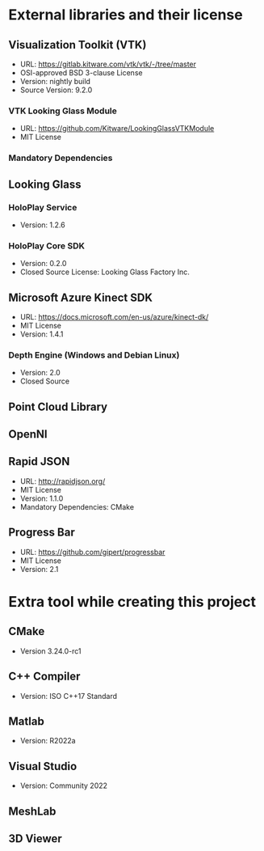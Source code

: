 # External libraries and their license
## Visualization Toolkit (VTK)
- URL: https://gitlab.kitware.com/vtk/vtk/-/tree/master
- OSI-approved BSD 3-clause License
- Version: nightly build
- Source Version: 9.2.0
### VTK Looking Glass Module
- URL: https://github.com/Kitware/LookingGlassVTKModule
- MIT License
### Mandatory Dependencies

## Looking Glass
### HoloPlay Service
- Version: 1.2.6
### HoloPlay Core SDK
- Version: 0.2.0
- Closed Source License: Looking Glass Factory Inc. 


## Microsoft Azure Kinect SDK
- URL: https://docs.microsoft.com/en-us/azure/kinect-dk/
- MIT License
- Version: 1.4.1
### Depth Engine (Windows and Debian Linux)
- Version: 2.0
- Closed Source

## Point Cloud Library

## OpenNI

## Rapid JSON
- URL: http://rapidjson.org/
- MIT License
- Version: 1.1.0
- Mandatory Dependencies: CMake

## Progress Bar
- URL: https://github.com/gipert/progressbar
- MIT License
- Version: 2.1

# Extra tool while creating this project
## CMake
- Version 3.24.0-rc1

## C++ Compiler
- Version: ISO C++17 Standard

## Matlab
- Version: R2022a

## Visual Studio
- Version: Community 2022

## MeshLab

## 3D Viewer